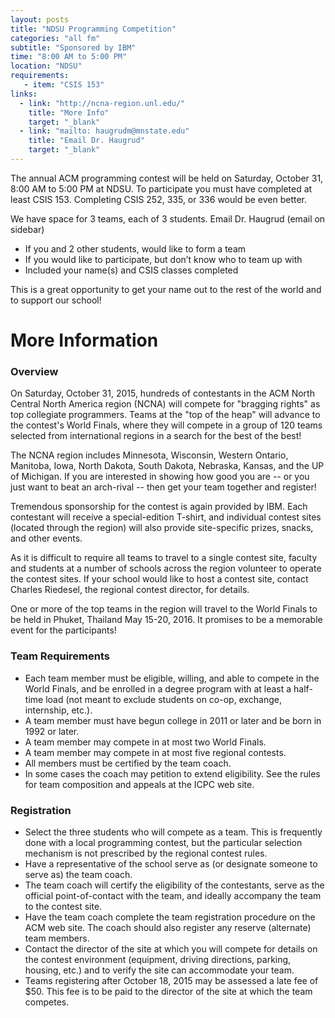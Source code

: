 ```yaml
---
layout: posts
title: "NDSU Programming Competition"
categories: "all fm"
subtitle: "Sponsored by IBM"
time: "8:00 AM to 5:00 PM"
location: "NDSU"
requirements:
   - item: "CSIS 153"
links:
  - link: "http://ncna-region.unl.edu/"
    title: "More Info"
    target: "_blank"
  - link: "mailto: haugrudm@mnstate.edu"
    title: "Email Dr. Haugrud"
    target: "_blank"
---
```


The annual ACM programming contest will be held on Saturday, October 31, 8:00 AM to 5:00 PM at NDSU.  To participate you must have completed at least CSIS 153. Completing CSIS 252, 335, or 336 would be even better.
 
We have space for 3 teams, each of 3 students. Email Dr. Haugrud (email on sidebar)

* If you and 2 other students, would like to form a team
* If you would like to participate, but don’t know who to team up with
* Included your name(s) and CSIS classes completed

This is a great opportunity to get your name out to the rest of the world and to support our school!

# More Information

### Overview

On Saturday, October 31, 2015, hundreds of contestants in the ACM North Central North America region (NCNA) will compete for "bragging rights" as top collegiate programmers. Teams at the "top of the heap" will advance to the contest's World Finals, where they will compete in a group of 120 teams selected from international regions in a search for the best of the best!

The NCNA region includes Minnesota, Wisconsin, Western Ontario, Manitoba, Iowa, North Dakota, South Dakota, Nebraska, Kansas, and the UP of Michigan. If you are interested in showing how good you are -- or you just want to beat an arch-rival -- then get your team together and register!

Tremendous sponsorship for the contest is again provided by IBM. Each contestant will receive a special-edition T-shirt, and individual contest sites (located through the region) will also provide site-specific prizes, snacks, and other events.

As it is difficult to require all teams to travel to a single contest site, faculty and students at a number of schools across the region volunteer to operate the contest sites. If your school would like to host a contest site, contact Charles Riedesel, the regional contest director, for details.

One or more of the top teams in the region will travel to the World Finals to be held in Phuket, Thailand May 15-20, 2016. It promises to be a memorable event for the participants!

 
### Team Requirements

* Each team member must be eligible, willing, and able to compete in the World Finals, and be enrolled in a degree program with at least a half-time load (not meant to exclude students on co-op, exchange, internship, etc.).
* A team member must have begun college in 2011 or later and be born in 1992 or later.
* A team member may compete in at most two World Finals.
* A team member may compete in at most five regional contests.
* All members must be certified by the team coach.
* In some cases the coach may petition to extend eligibility. See the rules for team composition and appeals at the ICPC web site.

 
### Registration
* Select the three students who will compete as a team. This is frequently done with a local programming contest, but the particular selection mechanism is not prescribed by the regional contest rules.
* Have a representative of the school serve as (or designate someone to serve as) the team coach.
* The team coach will certify the eligibility of the contestants, serve as the official point-of-contact with the team, and ideally accompany the team to the contest site.
* Have the team coach complete the team registration procedure on the ACM web site. The coach should also register any reserve (alternate) team members.
* Contact the director of the site at which you will compete for details on the contest environment (equipment, driving directions, parking, housing, etc.) and to verify the site can accommodate your team.
* Teams registering after October 18, 2015 may be assessed a late fee of $50. This fee is to be paid to the director of the site at which the team competes.


